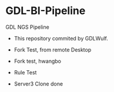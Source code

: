 # GDL-BI-Pipeline
GDL NGS Pipeline

- This repository commited by GDLWulf.



- Fork Test, from remote Desktop
- Fork test, hwangbo
- Rule Test
- Server3 Clone done
